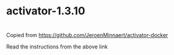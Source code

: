 #
# activator-1.3.10
#
Copied from https://github.com/JeroenMinnaert/activator-docker

Read the instructions from the above link
